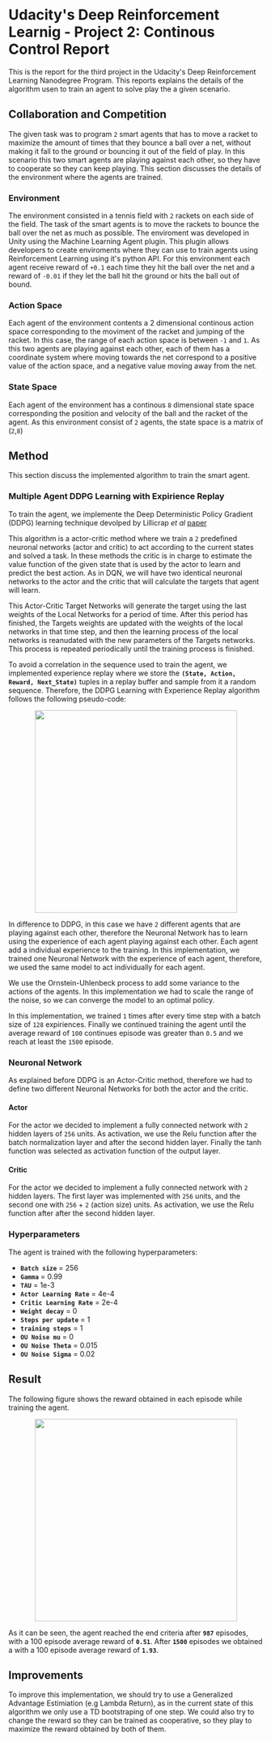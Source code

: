 # Udacity's Deep Reinforcement Learnig - Project 2: Continous Control  Report

This is the report for the third project in the Udacity's Deep Reinforcement Learning Nanodegree Program. This reports explains the details of the algorithm usen to train an agent to solve play the a given scenario.

## Collaboration and Competition

The given task was to program `2` smart agents that has to move a racket to maximize the amount of times that they bounce a ball over a net, without making it fall to the ground or bouncing it out of the field of play. In this scenario this two smart agents are playing against each other, so they have to cooperate so they can keep playing. This section discusses the details of the environment where the agents are trained.

### Environment

The environment consisted in a tennis field with `2` rackets on each side of the field. The task of the smart agents is to move the rackets to bounce the ball over the net as much as possible. The enviroment was developed in Unity using the Machine Learning Agent plugin. This plugin allows developers to create enviroments where they can use to train agents using Reinforcement Learning using it's python API. For this environment each agent receive reward of `+0.1` each time they hit the ball over the net and a reward of `-0.01` if they let the ball hit the ground or hits the ball out of bound. 

### Action Space

Each agent of the environment contents a 2 dimensional continous action space corresponding to the moviment of the racket and jumping of the racket. In this case, the range of each action space is between `-1` and `1`. As this two agents are playing against each other, each of them has a coordinate system where moving towards the net correspond to a positive value of the action space, and a negative value moving away from the net.

### State Space

Each agent of the environment has a continous `8` dimensional state space corresponding the position and velocity of the ball and the racket of the agent. As this environment consist of `2` agents, the state space is a matrix of (`2`,`8`)

## Method

This section discuss the implemented algorithm to train the smart agent.

### Multiple Agent DDPG Learning with Expirience Replay

To train the agent, we implemente the Deep Deterministic Policy Gradient (DDPG) learning technique devolped by Lillicrap *et al* [paper](https://arxiv.org/abs/1509.02971)

This algorithm is a actor-critic method where we train a `2` predefined neuronal networks (actor and critic) to act according to the current states and solved a task. In these methods the critic is in charge to estimate the value function of the given state that is used by the actor to learn and predict the best action. As in DQN, we will have two identical neuronal networks to the actor and the critic that will calculate the targets that agent will learn.

This Actor-Critic Target Networks will generate the target using the last weights of the Local Networks for a period of time. After this period has finished, the Targets weights are updated with the weights of the local networks in that time step, and then the learning process of the local networks is reanudated with the new parameters of the Targets networks. This process is repeated periodically until the training process is finished. 

To avoid a correlation in the sequence used to train the agent, we implemented experience replay where we store the **`(State, Action, Reward, Next_State)`** tuples in a replay buffer and sample from it a random sequence. Therefore, the DDPG Learning with Experience Replay algorithm follows the following pseudo-code:

<p align="center">
    <img src="https://user-images.githubusercontent.com/27258035/83956363-87ae6680-a85d-11ea-8750-5a4549f24c8a.png" width="400"/>
</p>

In difference to DDPG, in this case we have `2` different agents that are playing against each other, therefore the Neuronal Network has to learn using the experience of each agent playing against each other. Each agent add a individual experience to the training. In this implementation, we trained one Neuronal Network with the experience of each agent, therefore, we used the same model to act individually for each agent.

We use the Ornstein-Uhlenbeck process to add some variance to the actions of the agents. In this implementation we had to scale the range of the noise, so we can converge the model to an optimal policy.

In this implementation, we trained `1` times after every time step with a batch size of `128` expiriences. Finally we continued training the agent until the average reward of `100` continues episode was greater than `0.5` and we reach at least the `1500` episode.

### Neuronal Network

As explained before DDPG is an Actor-Critic method, therefore we had to define two different Neuronal Networks for both the actor and the critic.

#### Actor

For the actor we decided to implement a fully connected network with `2` hidden layers of `256` units. As activation, we use the Relu function after the batch normalization layer and after the second hidden layer. Finally the tanh function was selected as activation function of the output layer.

#### Critic

For the actor we decided to implement a fully connected network with `2` hidden layers. The first layer was implemented with `256` units, and the second one with `256` + `2` (action size) units. As activation, we use the Relu function after after the second hidden layer.

### Hyperparameters

The agent is trained with the following hyperparameters:

- **`Batch size`**  =  256
- **`Gamma`**  =  0.99
- **`TAU`**  =  1e-3
- **`Actor Learning Rate`**  =  4e-4
- **`Critic Learning Rate`**  =  2e-4
- **`Weight decay`**  =  0
- **`Steps per update`**  =  1
- **`training steps`**  =  1
- **`OU Noise mu`**  =  0
- **`OU Noise Theta`**  =  0.015
- **`OU Noise Sigma`**  =  0.02

## Result

The following figure shows the reward obtained in each episode while training the agent.

<p align="center">
    <img src="https://user-images.githubusercontent.com/27258035/84601572-7bd82b00-ae81-11ea-875d-dfbdbf7ad99a.PNG" width="400"/>
</p>

As it can be seen, the agent reached the end criteria after **`987`** episodes, with a 100 episode average reward of **`0.51`**. After **`1500`** episodes we obtained a with a 100 episode average reward of **`1.93`**.

## Improvements

To improve this implementation, we should try to use a Generalized Advantage Estimiation (e.g Lambda Return), as in the current state of this algorithm we only use a TD bootstraping of one step. We could also try to change the reward so they can be trained as cooperative, so they play to maximize the reward obtained by both of them.